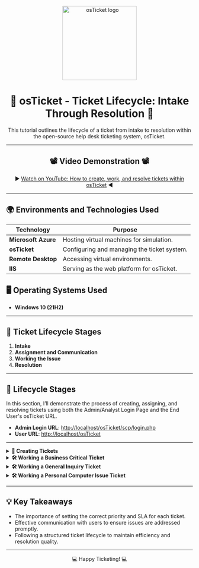 <p align="center">
  <img src="https://i.imgur.com/Clzj7Xs.png" alt="osTicket logo" width="200"/>
</p>

<h1 align="center">🎫 osTicket - Ticket Lifecycle: Intake Through Resolution 🎫</h1>
<p align="center">
  This tutorial outlines the lifecycle of a ticket from intake to resolution within the open-source help desk ticketing system, osTicket.
</p>

---

<h2 align="center">📽️ Video Demonstration 📽️</h2>

<p align="center">
  ▶️ <a href="https://www.youtube.com">Watch on YouTube: How to create, work, and resolve tickets within osTicket</a> ◀️
</p>

---

<h2>🌍 Environments and Technologies Used</h2>

| **Technology**        | **Purpose**                                   |
|------------------------|-----------------------------------------------|
| **Microsoft Azure**    | Hosting virtual machines for simulation.     |
| **osTicket**           | Configuring and managing the ticket system.  |
| **Remote Desktop**     | Accessing virtual environments.              |
| **IIS**                | Serving as the web platform for osTicket.    |

<h2>🖥️ Operating Systems Used</h2>

- **Windows 10 (21H2)**

---

<h2>🔄 Ticket Lifecycle Stages</h2>

1. **Intake**  
2. **Assignment and Communication**  
3. **Working the Issue**  
4. **Resolution**  

---

<h2>📝 Lifecycle Stages</h2>

In this section, I’ll demonstrate the process of creating, assigning, and resolving tickets using both the Admin/Analyst Login Page and the End User's osTicket URL.

- **Admin Login URL**: [http://localhost/osTicket/scp/login.php](http://localhost/osTicket/scp/login.php)  
- **User URL**: [http://localhost/osTicket](http://localhost/osTicket)  

---

<details>
  <summary><strong>📝 Creating Tickets</strong></summary>
  <ol>
    <li>
      Navigate to the Support Center URL: <a href="http://localhost/osTicket" target="_blank">http://localhost/osTicket</a>, and click <code>Open a New Ticket</code>.  
      <img src="https://github.com/user-attachments/assets/772ba996-bc85-46b9-b448-4c561cc27947" alt="Open New Ticket Screenshot" width="80%">
    </li>
    <li>
      Create three tickets by filling in the user's information, describing the issue, and selecting the appropriate help topic.  
      <img src="https://github.com/user-attachments/assets/37993a64-3d9e-4df0-8dca-6e7e863de04a" alt="Ticket Creation" width="80%">
    </li>
    <li>Click <code>Create Ticket</code> to finalize each submission.</li>
  </ol>
</details>

<details>
  <summary><strong>🛠️ Working a Business Critical Ticket</strong></summary>
  <ol>
    <li>
      Log in as Help Desk agent <strong>Jane</strong>.  
      <img src="https://github.com/user-attachments/assets/e91108a1-ab6c-4682-930e-1db51f8b27c7" alt="Agent Jane Login" width="80%">
    </li>
    <li>
      View all tickets and begin with the oldest. Review its details, such as <code>Priority</code>, <code>Department</code>, <code>SLA</code>, and <code>Assigned To</code>.  
      <img src="https://github.com/user-attachments/assets/0556fd27-0301-4d25-b01e-1f1d0e4601ac" alt="Ticket Details" width="80%">
    </li>
    <li>
      Set the priority to <code>Emergency</code>, update the SLA, and assign it to the appropriate team.  
      <img src="https://github.com/user-attachments/assets/35abe897-6751-49ff-92a5-cb7c538fd068" alt="Update SLA" width="80%">
    </li>
    <li>
      Work on the ticket as <strong>John</strong>, update the status, communicate with the user, and close the ticket.  
      <img src="https://github.com/user-attachments/assets/93b72fc2-b99b-4b70-8694-14f54105839e" alt="Communicate with User" width="80%">
    </li>
  </ol>
</details>

<details>
  <summary><strong>🛠️ Working a General Inquiry Ticket</strong></summary>
  <ol>
    <li>
      Log in as Help Desk agent <strong>Jane</strong>, review the ticket, and determine the SLA based on urgency.  
      <img src="https://github.com/user-attachments/assets/d5d723de-b9c4-4eec-8cd7-6e785aa05707" alt="General Inquiry Ticket" width="80%">
    </li>
    <li>Assign the ticket to yourself, post replies, and resolve the issue.</li>
  </ol>
</details>

<details>
  <summary><strong>🛠️ Working a Personal Computer Issue Ticket</strong></summary>
  <ol>
    <li>
      Prioritize the ticket based on urgency and set the SLA.  
      <img src="https://github.com/user-attachments/assets/f2af6526-9d23-4337-b324-241fb3d254bd" alt="Update SLA" width="80%">
    </li>
    <li>Assign the ticket to yourself, post updates, and close the ticket after resolution.</li>
  </ol>
</details>

---

<h2>💡 Key Takeaways</h2>

- The importance of setting the correct priority and SLA for each ticket.  
- Effective communication with users to ensure issues are addressed promptly.  
- Following a structured ticket lifecycle to maintain efficiency and resolution quality.

---

<p align="center">💻 Happy Ticketing! 💻</p>
